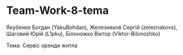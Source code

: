 # Team-Work-8-tema
Якубенко Богдан (YakuBohdan), Железняков Сергій (zeleznakovs), Шаговий Юрій (L1pku), Білоножко Віктор (Viktor-Bilonozhko)


Тема: Сервіс оренди житла
